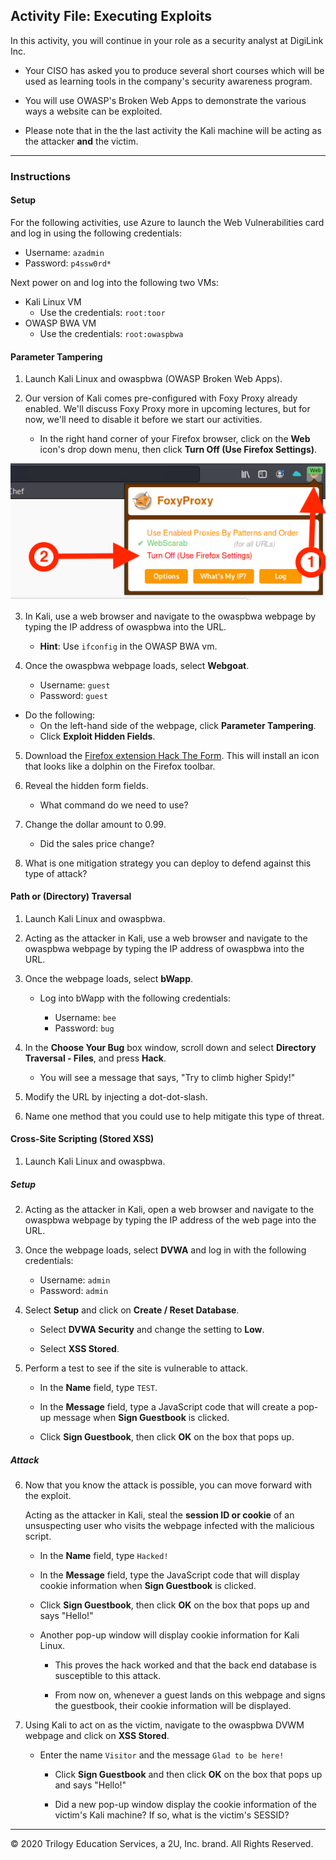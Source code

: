 
## Activity File: Executing Exploits

In this activity, you will continue in your role as a security analyst at DigiLink Inc.

- Your CISO has asked you to produce several short courses which will be used as learning tools in the company's security awareness program.

- You will use OWASP's Broken Web Apps to demonstrate the various ways a website can be exploited.

- Please note that in the the last activity the Kali machine will be acting as the attacker **and** the victim. 

---

### Instructions 

#### Setup

For the following activities, use Azure to launch the Web Vulnerabilities card and log in using the following credentials:

   - Username: `azadmin`
   - Password: `p4ssw0rd*`


Next power on and log into the following two VMs: 

   - Kali Linux VM
     - Use the credentials: `root:toor`
   - OWASP BWA VM
     - Use the credentials: `root:owaspbwa`

#### Parameter Tampering

1. Launch Kali Linux and owaspbwa (OWASP Broken Web Apps).

2. Our version of Kali comes pre-configured with Foxy Proxy already enabled. We'll discuss Foxy Proxy more in upcoming lectures, but for now, we'll need to disable it before we start our activities.
   
   - In the right hand corner of your Firefox browser, click on the **Web** icon's drop down menu, then click **Turn Off (Use Firefox Settings)**. 
   
![foxy_proxy](Images/proxy_disable.png) 
   
3. In Kali, use a web browser and navigate to the owaspbwa webpage by typing the IP address of owaspbwa into the URL.
   
   - **Hint**: Use `ifconfig` in the OWASP BWA vm.
   
4. Once the owaspbwa webpage loads, select **Webgoat**.
   
    - Username: `guest`
    - Password: `guest`
      
- Do the following:
   - On the left-hand side of the webpage, click **Parameter Tampering**.
   - Click **Exploit Hidden Fields**.
      
5.  Download the [Firefox extension Hack The Form](https://addons.mozilla.org/en-US/firefox/addon/form-hack/). This will install an icon that looks like a dolphin on the Firefox toolbar.
   
6. Reveal the hidden form fields. 
   - What command do we need to use? 
   
7. Change the dollar amount to 0.99.
   
   - Did the sales price change?
   
8. What is one mitigation strategy you can deploy to defend against this type of attack?

   
#### Path or (Directory) Traversal
    
1. Launch Kali Linux and owaspbwa.

2. Acting as the attacker in Kali, use a web browser and navigate to the owaspbwa webpage by typing the IP address of owaspbwa into the URL.
   
3. Once the webpage loads, select **bWapp**.
   
   - Log into bWapp with the following credentials: 
   
      - Username: `bee`
      - Password: `bug`
   
4. In the  **Choose Your Bug** box window, scroll down and select **Directory Traversal - Files**, and press **Hack**.
      
   - You will see a message that says, "Try to climb higher Spidy!"
   
5. Modify the URL by injecting a dot-dot-slash.
      
6. Name one method that you could use to help mitigate this type of threat.

#### Cross-Site Scripting (Stored XSS)

1. Launch Kali Linux and owaspbwa.

##### Setup

2. Acting as the attacker in Kali, open a web browser and navigate to the owaspbwa webpage by typing the IP address of the web page into the URL.

3. Once the webpage loads, select **DVWA** and log in with the following credentials: 
   
   - Username: `admin`
   - Password: `admin`
   
4. Select **Setup** and click on **Create / Reset Database**.
   
      - Select **DVWA Security** and change the setting to **Low**.
   
      - Select **XSS Stored**.
   
5. Perform a test to see if the site is vulnerable to attack.
   
   - In the **Name** field, type `TEST`.
   
   - In the **Message** field, type a JavaScript code that will create a pop-up message when **Sign Guestbook** is clicked.
      
   - Click **Sign Guestbook**, then click **OK** on the box that pops up. 

##### Attack

6. Now that you know the attack is possible, you can move forward with the exploit.

   Acting as the attacker in Kali, steal the **session ID or cookie** of an unsuspecting user who visits the webpage infected with the malicious script.

   - In the **Name** field, type `Hacked!`
   
   - In the **Message** field, type the JavaScript code that will display cookie information when **Sign Guestbook** is clicked.
  
   - Click **Sign Guestbook**, then click **OK** on the box that pops up and says "Hello!"
               
   - Another pop-up window will display cookie information for Kali Linux.
   
      - This proves the hack worked and that the back end database is susceptible to this attack.
      
      - From now on, whenever a guest lands on this webpage and signs the guestbook, their cookie information will be displayed.

7. Using Kali to act on as the victim, navigate to the owaspbwa DVWM webpage and click on **XSS Stored**.

   -  Enter the name `Visitor` and the message `Glad to be here!`

      - Click **Sign Guestbook** and then click **OK** on the box that pops up and says "Hello!"
      
      - Did a new pop-up window display the cookie information of the victim's Kali machine? If so, what is the victim's SESSID? 
   
---

© 2020 Trilogy Education Services, a 2U, Inc. brand. All Rights Reserved.  
